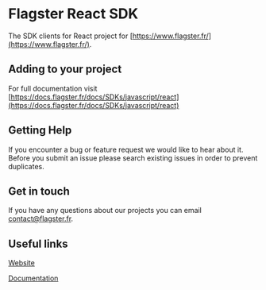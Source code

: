 # Flagster React SDK

The SDK clients for React project for [https://www.flagster.fr/](https://www.flagster.fr/). 

## Adding to your project

For full documentation visit [https://docs.flagster.fr/docs/SDKs/javascript/react](https://docs.flagster.fr/docs/SDKs/javascript/react)

## Getting Help

If you encounter a bug or feature request we would like to hear about it. Before you submit an issue please search existing issues in order to prevent duplicates. 

## Get in touch

If you have any questions about our projects you can email <a href="mailto:contact@flagster.fr">contact@flagster.fr</a>.

## Useful links

[Website](https://www.flagster.fr/)

[Documentation](https://docs.flagster.fr/)

